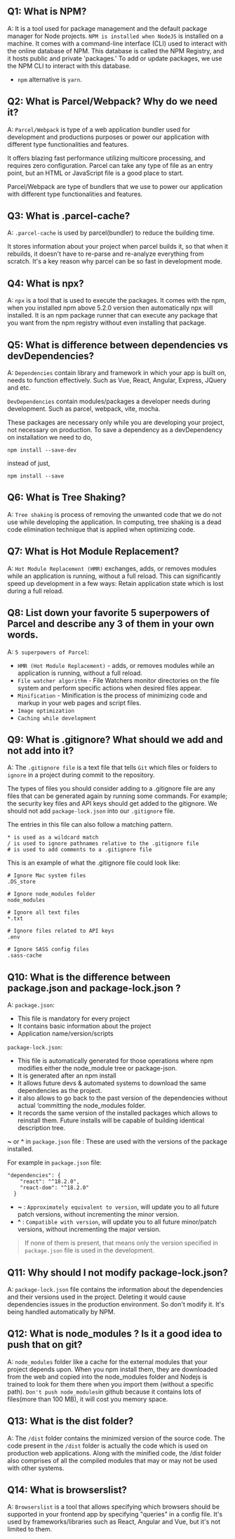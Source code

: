 ## Q1: What is NPM?
A: It is a tool used for package management and the default package manager for Node projects. `NPM is installed when NodeJS` is installed on a machine. It comes with a command-line interface (CLI) used to interact with the online database of NPM. This database is called the NPM Registry, and it hosts public and private 'packages.' To add or update packages, we use the NPM CLI to interact with this database. 
- `npm` alternative is `yarn`.

## Q2: What is Parcel/Webpack? Why do we need it?
A: `Parcel/Webpack` is type of a web application bundler used for development and productions purposes or power our application with different type functionalities and features.

It offers blazing fast performance utilizing multicore processing, and requires zero configuration. Parcel can take any type of file as an entry point, but an HTML or JavaScript file is a good place to start.

Parcel/Webpack are type of bundlers that we use to power our application with different type functionalities and features.

## Q3: What is .parcel-cache?
A: `.parcel-cache` is used by parcel(bundler) to reduce the building time.

It stores information about your project when parcel builds it, so that when it rebuilds, it doesn't have to re-parse and re-analyze everything from scratch. It's a key reason why parcel can be so fast in development mode.

## Q4: What is npx?
A: `npx` is a tool that is used to execute the packages. It comes with the npm, when you installed npm above 5.2.0 version then automatically npx will installed. It is an npm package runner that can execute any package that you want from the npm registry without even installing that package.

## Q5: What is difference between dependencies vs devDependencies?
A: `Dependencies` contain library and framework in which your app is built on, needs to function effectively. Such as Vue, React, Angular, Express, JQuery and etc. 

`DevDependencies` contain modules/packages a developer needs during development. Such as parcel, webpack, vite, mocha.

These packages are necessary only while you are developing your project, not necessary on production.
To save a dependency as a devDependency on installation we need to do, 
```
npm install --save-dev
```
instead of just,
```
npm install --save
```

## Q6: What is Tree Shaking?
A: `Tree shaking` is process of removing the unwanted code that we do not use while developing the application.
In computing, tree shaking is a dead code elimination technique that is applied when optimizing code.

## Q7: What is Hot Module Replacement?
A: `Hot Module Replacement (HMR)` exchanges, adds, or removes modules while an application is running, without a full reload. This can significantly speed up development in a few ways: Retain application state which is lost during a full reload.

## Q8: List down your favorite 5 superpowers of Parcel and describe any 3 of them in your own words.
A: `5 superpowers of Parcel`:
* `HMR (Hot Module Replacement)` - adds, or removes modules while an application is running, without a full reload.
* `File watcher algorithm` - File Watchers monitor directories on the file system and perform specific actions when desired files appear.
* `Minification` - Minification is the process of minimizing code and markup in your web pages and script files.
* `Image optimization`
* `Caching while development`

## Q9: What is .gitignore? What should we add and not add into it?
A: The `.gitignore file` is a text file that tells `Git` which files or folders to `ignore` in a project during commit to the repository.

The types of files you should consider adding to a .gitignore file are any files that can be generated again by running some commands. For example; the security key files and API keys should get added to the gitignore. We should not add `package-lock.json` into our `.gitignore` file.

The entries in this file can also follow a matching pattern.
```
* is used as a wildcard match
/ is used to ignore pathnames relative to the .gitignore file
# is used to add comments to a .gitignore file
```
This is an example of what the .gitignore file could look like:
```
# Ignore Mac system files
.DS_store

# Ignore node_modules folder
node_modules

# Ignore all text files
*.txt

# Ignore files related to API keys
.env

# Ignore SASS config files
.sass-cache
```

## Q10: What is the difference between package.json and package-lock.json ?
A: `package.json`:
* This file is mandatory for every project
* It contains basic information about the project
* Application name/version/scripts

`package-lock.json`:
* This file is automatically generated for those operations where npm modifies either the node_module tree or package-json.
* It is generated after an npm install
* It allows future devs & automated systems to download the same dependencies as the project.
* it also allows to go back to the past version of the dependencies without actual
‘committing the node_modules folder.
* It records the same version of the installed packages which allows to reinstall them.
Future installs will be capable of building identical description tree.

**~** or **^** in `package.json` file :
These are used with the versions of the package installed.

For example  in `package.json` file:
```
"dependencies": {
    "react": "^18.2.0",
    "react-dom": "^18.2.0"
  }
```

* **~** : `Approximately equivalent to version`, will update you to all future patch versions, without incrementing the minor version.
* **^** : `Compatible with version`, will update you to all future minor/patch versions, without incrementing the major version.

> If none of them is present, that means only the version specified in `package.json` file is used in the development.

## Q11: Why should I not modify package-lock.json?
A: `package-lock.json` file contains the information about the dependencies and their versions used in the project. Deleting it would cause dependencies issues in the production environment. So don't modify it. It's being handled automatically by NPM.

## Q12: What is node_modules ? Is it a good idea to push that on git?
A: `node_modules` folder like a cache for the external modules that your project depends upon. When you npm install them, they are downloaded from the web and copied into the node_modules folder and Nodejs is trained to look for them there when you import them (without a specific path).
`Don't push node_modules`in github because it contains lots of files(more than 100 MB), it will cost you memory space.

## Q13: What is the dist folder?
A: The `/dist` folder contains the minimized version of the source code. The code present in the `/dist` folder is actually the code which is used on production web applications. Along with the minified code, the /dist folder also comprises of all the compiled modules that may or may not be used with other systems.

## Q14: What is browserslist?
A: `Browserslist` is a tool that allows specifying which browsers should be supported in your frontend app by specifying "queries" in a config file. It's used by frameworks/libraries such as React, Angular and Vue, but it's not limited to them.